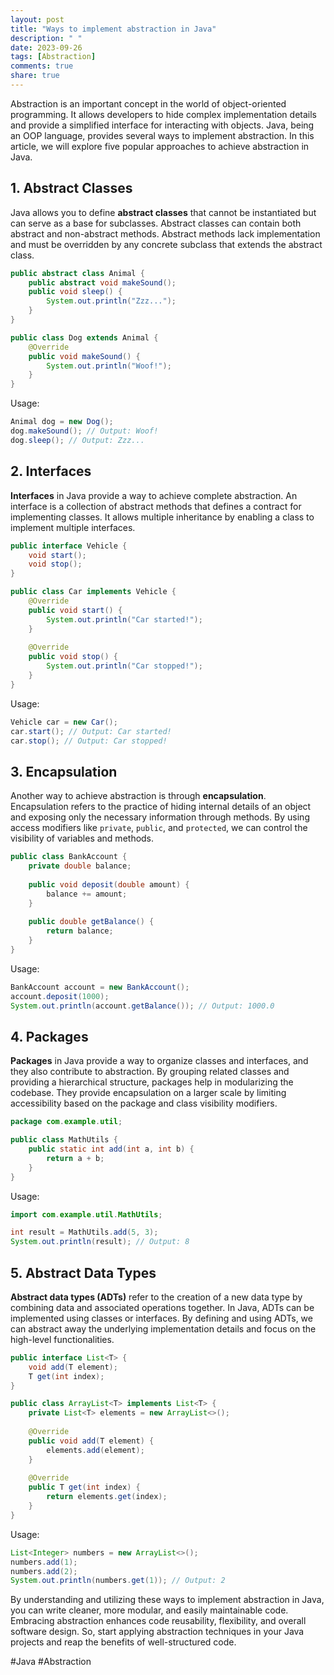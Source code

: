 ```yaml
---
layout: post
title: "Ways to implement abstraction in Java"
description: " "
date: 2023-09-26
tags: [Abstraction]
comments: true
share: true
---
```


Abstraction is an important concept in the world of object-oriented programming. It allows developers to hide complex implementation details and provide a simplified interface for interacting with objects. Java, being an OOP language, provides several ways to implement abstraction. In this article, we will explore five popular approaches to achieve abstraction in Java.

## 1. Abstract Classes

Java allows you to define **abstract classes** that cannot be instantiated but can serve as a base for subclasses. Abstract classes can contain both abstract and non-abstract methods. Abstract methods lack implementation and must be overridden by any concrete subclass that extends the abstract class.

```java
public abstract class Animal {
    public abstract void makeSound();
    public void sleep() {
        System.out.println("Zzz...");
    }
}

public class Dog extends Animal {
    @Override
    public void makeSound() {
        System.out.println("Woof!");
    }
}
```
Usage:
```java
Animal dog = new Dog();
dog.makeSound(); // Output: Woof!
dog.sleep(); // Output: Zzz...
```

## 2. Interfaces

**Interfaces** in Java provide a way to achieve complete abstraction. An interface is a collection of abstract methods that defines a contract for implementing classes. It allows multiple inheritance by enabling a class to implement multiple interfaces.

```java
public interface Vehicle {
    void start();
    void stop();
}

public class Car implements Vehicle {
    @Override
    public void start() {
        System.out.println("Car started!");
    }
  
    @Override
    public void stop() {
        System.out.println("Car stopped!");
    }
}
```
Usage:
```java
Vehicle car = new Car();
car.start(); // Output: Car started!
car.stop(); // Output: Car stopped!
```

## 3. Encapsulation

Another way to achieve abstraction is through **encapsulation**. Encapsulation refers to the practice of hiding internal details of an object and exposing only the necessary information through methods. By using access modifiers like `private`, `public`, and `protected`, we can control the visibility of variables and methods.

```java
public class BankAccount {
    private double balance;
  
    public void deposit(double amount) {
        balance += amount;
    }
  
    public double getBalance() {
        return balance;
    }
}
```
Usage:
```java
BankAccount account = new BankAccount();
account.deposit(1000);
System.out.println(account.getBalance()); // Output: 1000.0
```

## 4. Packages

**Packages** in Java provide a way to organize classes and interfaces, and they also contribute to abstraction. By grouping related classes and providing a hierarchical structure, packages help in modularizing the codebase. They provide encapsulation on a larger scale by limiting accessibility based on the package and class visibility modifiers.

```java
package com.example.util;

public class MathUtils {
    public static int add(int a, int b) {
        return a + b;
    }
}
```
Usage:
```java
import com.example.util.MathUtils;

int result = MathUtils.add(5, 3);
System.out.println(result); // Output: 8
```

## 5. Abstract Data Types

**Abstract data types (ADTs)** refer to the creation of a new data type by combining data and associated operations together. In Java, ADTs can be implemented using classes or interfaces. By defining and using ADTs, we can abstract away the underlying implementation details and focus on the high-level functionalities.

```java
public interface List<T> {
    void add(T element);
    T get(int index);
}

public class ArrayList<T> implements List<T> {
    private List<T> elements = new ArrayList<>();
  
    @Override
    public void add(T element) {
        elements.add(element);
    }
  
    @Override
    public T get(int index) {
        return elements.get(index);
    }
}
```
Usage:
```java
List<Integer> numbers = new ArrayList<>();
numbers.add(1);
numbers.add(2);
System.out.println(numbers.get(1)); // Output: 2
```

By understanding and utilizing these ways to implement abstraction in Java, you can write cleaner, more modular, and easily maintainable code. Embracing abstraction enhances code reusability, flexibility, and overall software design. So, start applying abstraction techniques in your Java projects and reap the benefits of well-structured code.

#Java #Abstraction